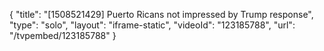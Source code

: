 {
    "title": "[1508521429] Puerto Ricans not impressed by Trump response",
    "type": "solo",
    "layout": "iframe-static",
    "videoId": "123185788",
    "url": "\/tvpembed\/123185788"
}